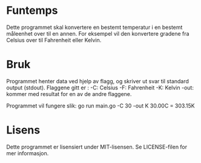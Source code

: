 <h1>Funtemps </h1>

Dette programmet skal konvertere en bestemt temperatur i en bestemt måleenhet over til en annen. For eksempel vil den konvertere gradene fra Celsius over til Fahrenheit eller Kelvin.


<h1>Bruk</h1>
Programmet henter data ved hjelp av flagg, og skriver ut svar til standard output (stdout).
Flaggene gitt er : 
-C: Celsius
-F: Fahrenheit
-K: Kelvin
-out: kommer med resultat for en av de andre flaggene.

Programmet vil fungere slik:
go run main.go -C 30 -out K
30.00C = 303.15K

<h1>Lisens</h1>
Dette programmet er lisensiert under MIT-lisensen. Se LICENSE-filen for mer informasjon.
